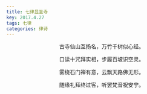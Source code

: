 ```yaml
---
title: 七律显圣寺
key: 2017.4.27
tags: 七律
categories: 律诗
---
```


<p align="center">古寺仙山互扬名，万竹千树似心经。
</p>
<p align="center">口读十咒拜实相，步履百坡识空灵。
</p>
<p align="center">雾绕石门禅有意，云飘天路佛无形。
</p>
<p align="center">随缘礼拜终过客，听罢梵音祝安宁。
</p>
